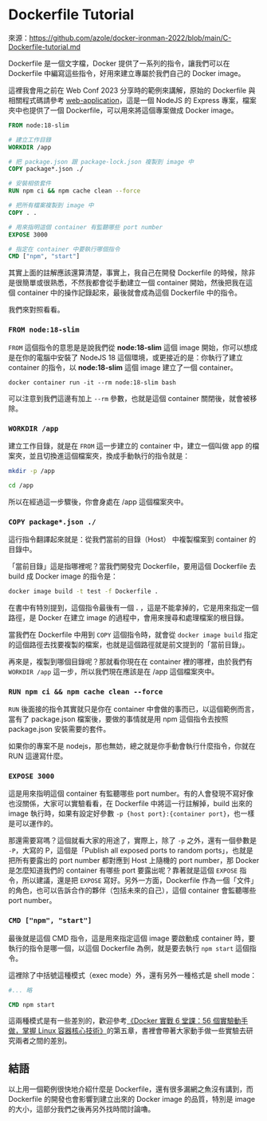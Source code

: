 # Dockerfile Tutorial

來源：https://github.com/azole/docker-ironman-2022/blob/main/C-Dockerfile-tutorial.md

Dockerfile 是一個文字檔，Docker 提供了一系列的指令，讓我們可以在 Dockerfile 中編寫這些指令，好用來建立專屬於我們自己的 Docker image。

這裡我會用之前在 Web Conf 2023 分享時的範例來講解，原始的 Dockerfile 與相關程式碼請參考 [web-application](https://github.com/azole/docker-ironman-2022/tree/main/web-application/api)，這是一個 NodeJS 的 Express 專案，檔案夾中也提供了一個 Dockerfile，可以用來將這個專案做成 Docker image。

```dockerfile
FROM node:18-slim

# 建立工作目錄
WORKDIR /app

# 把 package.json 跟 package-lock.json 複製到 image 中
COPY package*.json ./

# 安裝相依套件
RUN npm ci && npm cache clean --force

# 把所有檔案複製到 image 中
COPY . .

# 用來指明這個 container 有監聽哪些 port number
EXPOSE 3000

# 指定在 container 中要執行哪個指令
CMD ["npm", "start"]
```

其實上面的註解應該還算清楚，事實上，我自己在開發 Dockerfile 的時候，除非是很簡單或很熟悉，不然我都會從手動建立一個 container 開始，然後把我在這個 container 中的操作記錄起來，最後就會成為這個 Dockerfile 中的指令。

我們來對照看看。

### `FROM node:18-slim`

`FROM` 這個指令的意思是是說我們從 **node:18-slim** 這個 image 開始，你可以想成是在你的電腦中安裝了 NodeJS 18 這個環境，或更接近的是：你執行了建立 container 的指令，以 **node:18-slim** 這個 image 建立了一個 container。

```docker
docker container run -it --rm node:18-slim bash
```

可以注意到我們這邊有加上 `--rm` 參數，也就是這個 container 關閉後，就會被移除。

### `WORKDIR /app`

建立工作目錄，就是在 `FROM` 這一步建立的 container 中，建立一個叫做 app 的檔案夾，並且切換進這個檔案夾，換成手動執行的指令就是：

```bash
mkdir -p /app

cd /app
```

所以在經過這一步驟後，你會身處在 /app 這個檔案夾中。

### `COPY package*.json ./`

這行指令翻譯起來就是：從我們當前的目錄（Host） 中複製檔案到 container 的目錄中。

「當前目錄」這是指哪裡呢？當我們開發完 Dockerfile，要用這個 Dockerfile 去 build 成 Docker image 的指令是：

```bash
docker image build -t test -f Dockerfile .
```

在書中有特別提到，這個指令最後有一個 **.** ，這是不能拿掉的，它是用來指定一個路徑，是 Docker 在建立 image 的過程中，會用來搜尋和處理檔案的根目錄。

當我們在 Dockerfile 中用到 `COPY` 這個指令時，就會從 `docker image build` 指定的這個路徑去找要複製的檔案，也就是這個路徑就是前文提到的「當前目錄」。

再來是，複製到哪個目錄呢？那就看你現在在 container 裡的哪裡，由於我們有 `WORKDIR /app` 這一步，所以我們現在應該是在 /app 這個檔案夾中。

### `RUN npm ci && npm cache clean --force`

`RUN` 後面接的指令其實就只是你在 container 中會做的事而已，以這個範例而言，當有了 package.json 檔案後，要做的事情就是用 npm 這個指令去按照 package.json 安裝需要的套件。

如果你的專案不是 nodejs，那也無妨，總之就是你手動會執行什麼指令，你就在 RUN 這邊寫什麼。

### `EXPOSE 3000`

這是用來指明這個 container 有監聽哪些 port number。有的人會發現不寫好像也沒關係，大家可以實驗看看，在 Dockerfile 中將這一行註解掉，build 出來的 image 執行時，如果有設定好參數 `-p {host port}:{container port}`，也一樣是可以運作的。

那還需要寫嗎？這個就看大家的用途了，實際上，除了 `-p` 之外，還有一個參數是 `-P`，大寫的 P，這個是「Publish all exposed ports to random ports」，也就是把所有要露出的 port number 都對應到 Host 上隨機的 port number，那 Docker 是怎麼知道我們的 container 有哪些 port 要露出呢？靠著就是這個 `EXPOSE` 指令，所以建議，還是把 `EXPOSE` 寫好。另外一方面，Dockerfile 作為一個「文件」的角色，也可以告訴合作的夥伴（包括未來的自己），這個 container 會監聽哪些 port number。

### `CMD ["npm", "start"]`

最後就是這個 CMD 指令，這是用來指定這個 image 要啟動成 container 時，要執行的指令是哪一個，以這個 Dockerfile 為例，就是要去執行 `npm start` 這個指令。

這裡除了中括號這種模式（exec mode）外，還有另外一種格式是 shell mode：

```dockerfile
#... 略

CMD npm start
```

這兩種模式是有一些差別的，歡迎參考[《Docker 實戰 6 堂課：56 個實驗動手做，掌握 Linux 容器核心技術》](https://www.tenlong.com.tw/products/9786263335769)的第五章，書裡會帶著大家動手做一些實驗去研究兩者之間的差別。

## 結語

以上用一個範例很快地介紹什麼是 Dockerfile，還有很多漏網之魚沒有講到，而 Dockerfile 的開發也會影響到建立出來的 Docker image 的品質，特別是 image 的大小，這部分我們之後再另外找時間討論嚕。
